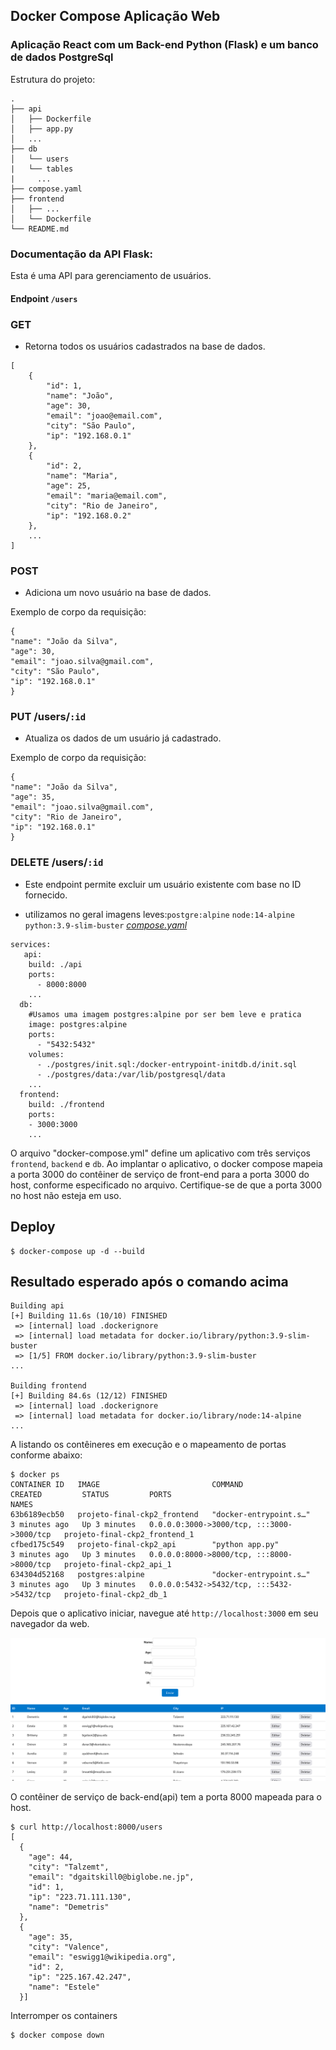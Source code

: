 ## Docker Compose Aplicação Web

### Aplicação React com um Back-end Python (Flask) e um banco de dados PostgreSql

Estrutura do projeto:
```
.
├── api
│   ├── Dockerfile
│   ├── app.py
│   ...
├── db
│   └── users
|   └── tables
|     ...
├── compose.yaml
├── frontend
│   ├── ...
│   └── Dockerfile
└── README.md
```

### Documentação da API Flask:

Esta é uma API para gerenciamento de usuários.

#### Endpoint `/users`

### GET
- Retorna todos os usuários cadastrados na base de dados.
```
[
    {
        "id": 1,
        "name": "João",
        "age": 30,
        "email": "joao@email.com",
        "city": "São Paulo",
        "ip": "192.168.0.1"
    },
    {
        "id": 2,
        "name": "Maria",
        "age": 25,
        "email": "maria@email.com",
        "city": "Rio de Janeiro",
        "ip": "192.168.0.2"
    },
    ...
]
```

### POST
 - Adiciona um novo usuário na base de dados.

Exemplo de corpo da requisição:
```
{
"name": "João da Silva",
"age": 30,
"email": "joao.silva@gmail.com",
"city": "São Paulo",
"ip": "192.168.0.1"
}
```


### PUT /users/`:id`
 - Atualiza os dados de um usuário já cadastrado.

 Exemplo de corpo da requisição:
```
{
"name": "João da Silva",
"age": 35,
"email": "joao.silva@gmail.com",
"city": "Rio de Janeiro",
"ip": "192.168.0.1"
}
```

### DELETE /users/`:id`

- Este endpoint permite excluir um usuário existente com base no ID fornecido.


- utilizamos no geral imagens leves:`postgre:alpine` `node:14-alpine`  `python:3.9-slim-buster`
[_compose.yaml_](compose.yaml)
```
services:
   api:
    build: ./api
    ports:
      - 8000:8000
    ...
  db:
    #Usamos uma imagem postgres:alpine por ser bem leve e pratica
    image: postgres:alpine
    ports:
      - "5432:5432"
    volumes:
      - ./postgres/init.sql:/docker-entrypoint-initdb.d/init.sql
      - ./postgres/data:/var/lib/postgresql/data
    ...
  frontend:
    build: ./frontend
    ports:
    - 3000:3000
    ...
```
O arquivo "docker-compose.yml" define um aplicativo com três serviços `frontend`, `backend` e `db`.
Ao implantar o aplicativo, o docker compose mapeia a porta 3000 do contêiner de serviço de front-end para a porta 3000 do host, conforme especificado no arquivo.
Certifique-se de que a porta 3000 no host não esteja em uso.


## Deploy

```
$ docker-compose up -d --build

```

## Resultado esperado após o comando acima
```
Building api
[+] Building 11.6s (10/10) FINISHED
 => [internal] load .dockerignore
 => [internal] load metadata for docker.io/library/python:3.9-slim-buster
 => [1/5] FROM docker.io/library/python:3.9-slim-buster
...

Building frontend
[+] Building 84.6s (12/12) FINISHED
 => [internal] load .dockerignore
 => [internal] load metadata for docker.io/library/node:14-alpine
...
```

A listando os contêineres em execução e o mapeamento de portas conforme abaixo:
```
$ docker ps
CONTAINER ID   IMAGE                         COMMAND                  CREATED         STATUS         PORTS                                       NAMES
63b6189ecb50   projeto-final-ckp2_frontend   "docker-entrypoint.s…"   3 minutes ago   Up 3 minutes   0.0.0.0:3000->3000/tcp, :::3000->3000/tcp   projeto-final-ckp2_frontend_1
cfbed175c549   projeto-final-ckp2_api        "python app.py"          3 minutes ago   Up 3 minutes   0.0.0.0:8000->8000/tcp, :::8000->8000/tcp   projeto-final-ckp2_api_1
634304d52168   postgres:alpine               "docker-entrypoint.s…"   3 minutes ago   Up 3 minutes   0.0.0.0:5432->5432/tcp, :::5432->5432/tcp   projeto-final-ckp2_db_1

```

Depois que o aplicativo iniciar, navegue até `http://localhost:3000` em seu navegador da web.

![Aplicação](./img.png)


O contêiner de serviço de back-end(api) tem a porta 8000 mapeada para o host.
```
$ curl http://localhost:8000/users
[
  {
    "age": 44,
    "city": "Talzemt",
    "email": "dgaitskill0@biglobe.ne.jp",
    "id": 1,
    "ip": "223.71.111.130",
    "name": "Demetris"
  },
  {
    "age": 35,
    "city": "Valence",
    "email": "eswigg1@wikipedia.org",
    "id": 2,
    "ip": "225.167.42.247",
    "name": "Estele"
  }]

```

Interromper os containers
```
$ docker compose down

```
